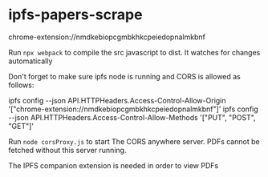 # ipfs-papers-scrape

chrome-extension://nmdkebiopcgmbkhkcpeiedopnalmkbnf

Run `npx webpack` to compile the src javascript to dist. It watches for changes automatically

Don't forget to make sure ipfs node is running and CORS is allowed as follows:

ipfs config --json API.HTTPHeaders.Access-Control-Allow-Origin '["chrome-extension://nmdkebiopcgmbkhkcpeiedopnalmkbnf"]'
ipfs config --json API.HTTPHeaders.Access-Control-Allow-Methods '["PUT", "POST", "GET"]'

Run `node corsProxy.js` to start The CORS anywhere server. PDFs cannot be fetched without this server running.

The IPFS companion extension is needed in order to view PDFs
